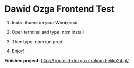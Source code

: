 # Dawid Ozga Frontend Test

1. Install theme on your Wordpress

2. Open terminal and type: npm install

3. Then type: npm run prod

4. Enjoy!

**Finished project:** http://frontend-dozga.ultrakom.hekko24.pl/
